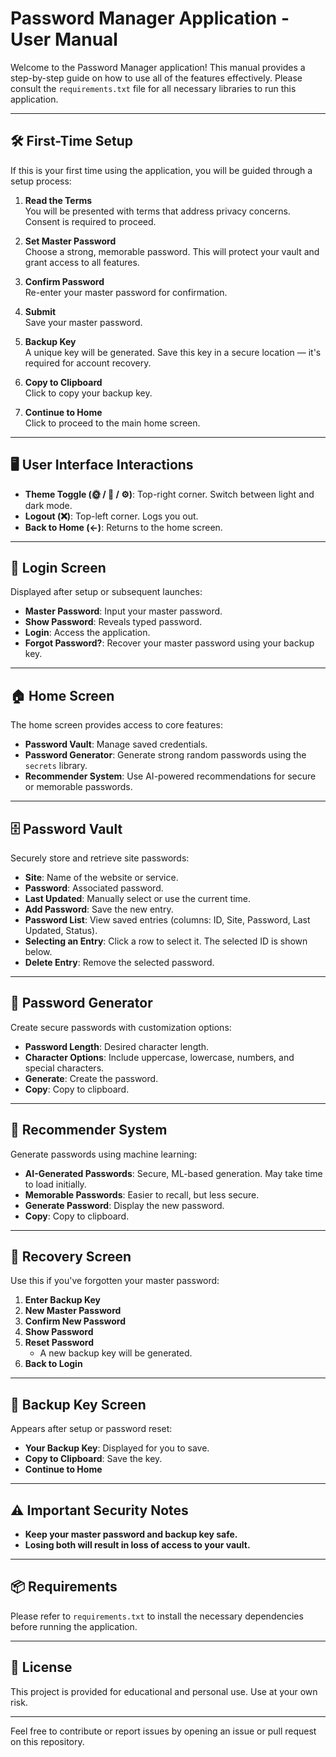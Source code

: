 # Password Manager Application - User Manual

Welcome to the Password Manager application! This manual provides a step-by-step guide on how to use all of the features effectively. Please consult the `requirements.txt` file for all necessary libraries to run this application.

---

## 🛠 First-Time Setup

If this is your first time using the application, you will be guided through a setup process:

1. **Read the Terms**  
   You will be presented with terms that address privacy concerns. Consent is required to proceed.

2. **Set Master Password**  
   Choose a strong, memorable password. This will protect your vault and grant access to all features.

3. **Confirm Password**  
   Re-enter your master password for confirmation.

4. **Submit**  
   Save your master password.

5. **Backup Key**  
   A unique key will be generated. Save this key in a secure location — it's required for account recovery.

6. **Copy to Clipboard**  
   Click to copy your backup key.

7. **Continue to Home**  
   Click to proceed to the main home screen.

---

## 🖥 User Interface Interactions

- **Theme Toggle (🌞 / 🌙 / ⚙️)**: Top-right corner. Switch between light and dark mode.
- **Logout (❌)**: Top-left corner. Logs you out.
- **Back to Home (←)**: Returns to the home screen.

---

## 🔐 Login Screen

Displayed after setup or subsequent launches:

- **Master Password**: Input your master password.
- **Show Password**: Reveals typed password.
- **Login**: Access the application.
- **Forgot Password?**: Recover your master password using your backup key.

---

## 🏠 Home Screen

The home screen provides access to core features:

- **Password Vault**: Manage saved credentials.
- **Password Generator**: Generate strong random passwords using the `secrets` library.
- **Recommender System**: Use AI-powered recommendations for secure or memorable passwords.

---

## 🗄 Password Vault

Securely store and retrieve site passwords:

- **Site**: Name of the website or service.
- **Password**: Associated password.
- **Last Updated**: Manually select or use the current time.
- **Add Password**: Save the new entry.
- **Password List**: View saved entries (columns: ID, Site, Password, Last Updated, Status).
- **Selecting an Entry**: Click a row to select it. The selected ID is shown below.
- **Delete Entry**: Remove the selected password.

---

## 🔑 Password Generator

Create secure passwords with customization options:

- **Password Length**: Desired character length.
- **Character Options**: Include uppercase, lowercase, numbers, and special characters.
- **Generate**: Create the password.
- **Copy**: Copy to clipboard.

---

## 🤖 Recommender System

Generate passwords using machine learning:

- **AI-Generated Passwords**: Secure, ML-based generation. May take time to load initially.
- **Memorable Passwords**: Easier to recall, but less secure.
- **Generate Password**: Display the new password.
- **Copy**: Copy to clipboard.

---

## 🔄 Recovery Screen

Use this if you've forgotten your master password:

1. **Enter Backup Key**  
2. **New Master Password**  
3. **Confirm New Password**  
4. **Show Password**  
5. **Reset Password**  
   - A new backup key will be generated.
6. **Back to Login**

---

## 🔐 Backup Key Screen

Appears after setup or password reset:

- **Your Backup Key**: Displayed for you to save.
- **Copy to Clipboard**: Save the key.
- **Continue to Home**

---

## ⚠️ Important Security Notes

- **Keep your master password and backup key safe.**
- **Losing both will result in loss of access to your vault.**

---

## 📦 Requirements

Please refer to `requirements.txt` to install the necessary dependencies before running the application.

---

## 📄 License

This project is provided for educational and personal use. Use at your own risk.

---

Feel free to contribute or report issues by opening an issue or pull request on this repository.
